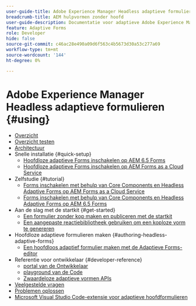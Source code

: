 ```yaml
---
user-guide-title: Adobe Experience Manager Headless adaptieve formulieren
breadcrumb-title: AEM hulpvormen zonder hoofd
user-guide-description: Documentatie voor adaptieve Adobe Experience Manager Headless-formulieren
feature: Adaptive Forms
role: Developer
hide: false
source-git-commit: c46ac28e490a09d6f563c4b5673d30a53c277a69
workflow-type: tm+mt
source-wordcount: '144'
ht-degree: 0%

---
```



# Adobe Experience Manager Headless adaptieve formulieren {#using}

+ [Overzicht](overview.md)
+ [Overzicht testen](overview-testing.md)
+ [Architectuur](architecture.md)
+ Snelle installatie {#quick-setup}
   + [Hoofdloze adaptieve Forms inschakelen op AEM 6.5 Forms](enable-headless-adaptive-forms-and-core-components.md)
   + [Hoofdloze adaptieve Forms inschakelen op AEM Forms as a Cloud Service](enable-headless-adaptive-forms-and-core-components-on-forms-cloud-service.md)
+ Zelfstudie {#tutorial}
   + [Forms inschakelen met behulp van Core Components en Headless Adaptive Forms op AEM Forms as a Cloud Service](build-engaging-forms-using-core-components-and-headless-adaptive-forms-aem-forms-cloud-service.md)
   + [Forms inschakelen met behulp van Core Components en Headless Adaptive Forms op AEM 6.5 Forms](build-engaging-forms-using-core-components-and-headless-adaptive-forms-on-aem-65-forms.md)
+ Aan de slag met de startkit {#get-started}
   + [Een formulier zonder kop maken en publiceren met de startkit](create-and-publish-a-headless-form.md)
   + [Een aangepaste reactiebibliotheek gebruiken om een koploze vorm te genereren](use-google-material-ui-react-components-to-render-a-headless-form.md)
+ Hoofdloze adaptieve formulieren maken {#authoring-headless-adaptive-forms}
   + [Een hoofdloos adaptief formulier maken met de Adaptieve Forms-editor](create-a-headless-adaptive-form.md)
+ Referentie voor ontwikkelaar {#developer-reference}
   + [ portal van de Ontwikkelaar ](https://experienceleague.adobe.com/landing/aem-headless-forms/developer.html?lang=en)
   + [ playground van de Code ](https://experienceleague.adobe.com/landing/aem-headless-forms/developer/code.html?lang=en)
   + [ Zwaardeloze adaptieve vormen APIs ](https://opensource.adobe.com/aem-forms-af-runtime/api/)
+ [Veelgestelde vragen](faq.md)
+ [Problemen oplossen](troubleshooting.md)
+ [Microsoft Visual Studio Code-extensie voor adaptieve hoofdformulieren](visual-studio-code-extension-for-headless-adaptive-forms.md)



<!--

Articles must be added to this TOC file in order to render.

Use this list format to specify links to articles and section headings that expand and collapse in the left rail of the user guide.

An article link CANNOT be used as a section heading.
-->
